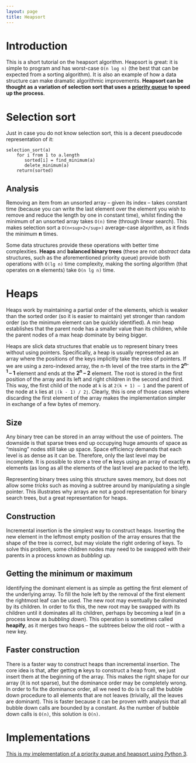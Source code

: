 ```yaml
---
layout: page
title: Heapsort
---
```


# Introduction

This is a short tutorial on the heapsort algorithm. Heapsort is great: it is
simple to program and has worst-case `O(n log n)` (the best that can be
expected from a sorting algorithm). It is also an example of how a data
structure can make dramatic algorithmic improvements. **Heapsort can be thought
as a variation of selection sort that uses a [priority
queue](https://en.wikipedia.org/wiki/Priority_queue "Wikipedia article") to
speed up the process**.

# Selection sort

Just in case you do not know selection sort, this is a decent pseudocode
representation of it:

    selection_sort(a)
        for i from 1 to a.length
           sorted[i] = find_minimum(a)
           delete_minimum(a)
        return(sorted)

## Analysis

Removing an item from an unsorted array – given its index – takes constant time
(because you can write the last element over the element you wish to remove and
reduce the length by one in constant time), whilst finding the minimum of an
unsorted array takes `O(n)` time (through linear search). This makes selection
sort a `O(n<sup>2</sup>)` average-case algorithm, as it finds the minimum **n**
times.

Some data structures provide these operations with better time complexities.
**Heaps** and **balanced binary trees** (these are not _abstract_ data
structures, such as the aforementioned priority queue) provide both operations
with `O(lg n)` time complexity, making the sorting algorithm (that operates on
**n** elements) take `O(n lg n)` time.

# Heaps

Heaps work by maintaining a partial order of the elements, which is weaker than
the sorted order (so it is easier to maintain) yet stronger than random order
(so the minimum element can be quickly identified). A min heap establishes that
the parent node has a smaller value than its children, while the parent nodes
of a max heap dominate by being bigger.

Heaps are slick data structures that enable us to represent binary trees
without using pointers. Specifically, a heap is usually represented as an array
where the positions of the keys implicitly take the roles of pointers. If we
are using a zero-indexed array, the n-th level of the tree starts in the
**2<sup>n-1</sup> – 1** element and ends at the **2<sup>n</sup> – 2** element.
The root is stored in the first position of the array and its left and right
children in the second and third. This way, the first child of the node at `k`
is at `2(k + 1) – 1` and the parent of the node at `k` lies at `⌊(k - 1) / 2⌋`.
Clearly, this is one of those cases where discarding the first element of the
array makes the implementation simpler in exchange of a few bytes of memory.

## Size

Any binary tree can be stored in an array without the use of pointers. The
downside is that sparse trees end up occupying huge amounts of space as
“missing” nodes still take up space. Space efficiency demands that each level
is as dense as it can be. Therefore, only the last level may be incomplete. It
is possible to store a tree of **n** keys using an array of exactly **n**
elements (as long as all the elements of the last level are packed to the
left).

Representing binary trees using this structure saves memory, but does not allow
some _tricks_ such as moving a subtree around by manipulating a single pointer.
This illustrates why arrays are not a good representation for binary search
trees, but a great representation for heaps.

## Construction

Incremental insertion is the simplest way to construct heaps. Inserting the new
element in the leftmost empty position of the array ensures that the shape of
the tree is correct, but may violate the right ordering of keys. To solve this
problem, some children nodes may need to be swapped with their parents in a
process known as _bubbling up_.

## Getting the minimum or maximum

Identifying the dominant element is as simple as getting the first element of
the underlying array. To fill the hole left by the removal of the first element
the rightmost leaf can be used. The new root may eventually be dominated by its
children. In order to fix this, the new root may be swapped with its children
until it dominates all its children, perhaps by becoming a leaf (in a process
know as _bubbling down_). This operation is sometimes called **heapify**, as it
merges two heaps – the subtrees below the old root – with a new key.

## Faster construction

There is a faster way to construct heaps than incremental insertion. The core
idea is that, after getting **n** keys to construct a heap from, we just insert
them at the beginning of the array. This makes the right shape for our array
(it is not sparse), but the dominance order may be completely wrong. In order
to fix the dominance order, all we need to do is to call the bubble down
procedure to all elements that are not leaves (trivially, all the leaves are
dominant).
This is faster because it can be proven with analysis that all bubble down
calls are bounded by a constant. As the number of bubble down calls is `O(n)`,
this solution is `O(n)`.

# Implementations
[This is my implementation of a priority queue and heapsort using Python 3](https://github.com/mafagafogigante/algorithms-and-data-structures/blob/master/python/priority-queue/priority_queue.py).
